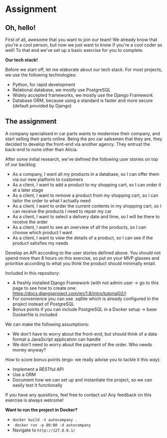 # Assignment

Oh, hello!
---------
First of all, awesome that you want to join our team! We already know that you're a cool person, but now we just want to know if you're a cool coder as well! To that end we've set up a basic exercise for you to complete.

**Our tech stack!**

Before we start off, let me elaborate about our tech stack. For most projects, we use the following technologies:

* Python, for rapid development
* Relational database, we mostly use PostgreSQL 
* Widely accepted frameworks, we mostly use the Django Framework
* Database ORM, because using a standard is faster and more secure (default provided by Django)

The assignment
---------
A company specialised in car parts wants to modernise their company, and start selling their parts online. Being the pro car salesmen that they are, they decided to develop the front-end via another agency. They entrust the back-end to none other than Alicia.

After some initial research, we've defined the following user stories on top of our backlog:

* As a company, I want all my products in a database, so I can offer them via our new platform to customers
* As a client, I want to add a product to my shopping cart, so I can order it at a later stage
* As a client, I want to remove a product from my shopping cart, so I can tailor the order to what I actually need
* As a client, I want to order the current contents in my shopping cart, so I can receive the products I need to repair my car
* As a client, I want to select a delivery date and time, so I will be there to receive the order
* As a client, I want to see an overview of all the products, so I can choose which product I want
* As a client, I want to view the details of a product, so I can see if the product satisfies my needs

Develop an API according to the user stories defined above. You should not spend more than 8 hours on this exercise, so put on your MVP glasses and prioritise according to what you think the product should minimally entail.

Included in this repository:

* A freshly installed Django Framework (with not admin user -> go to this page to see how to create one: https://docs.djangoproject.com/en/1.8/intro/tutorial02/)
* For convenience you can use .sqllite which is already configured in the project instead of PostgreSQL
* Bonus points if you can include PostgreSQL in a Docker setup -> base Dockerfile is included

We can make the following assumptions:

* We don't have to worry about the front-end, but should think of a data format a JavaScript application can handle
* We don't need to worry about the payment of the order. Who needs money anyway?

How to score bonus points (ergo: we really advise you to tackle it this way):

* Implement a RESTful API
* Use a ORM
* Document how we can set up and instantiate the project, so we can easily test it functionally

If you have any questions, feel free to contact us! Any feedback on this exercise is always welcome!


**Want to run the project in Docker?**

- ```docker build -t autocompany .```
- ``` docker run -p 80:80 -d autocompany```
- Navigate to ```http://127.0.0.1/```

